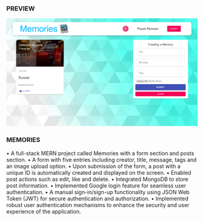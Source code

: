### PREVIEW

![alt text](./client/src/assets/preview.png)

### MEMORIES

• A full-stack MERN project called Memories with a form section and posts section.
• A form with five entries including creator, title, message, tags and an image upload option.
• Upon submission of the form, a post with a unique ID is automatically created and displayed on the screen.
• Enabled post actions such as edit, like and delete.
• Integrated MongoDB to store post information.
• Implemented Google login feature for seamless user authentication.
• A manual sign-in/sign-up functionality using JSON Web Token (JWT) for secure authentication and authorization.
• Implemented robust user authentication mechanisms to enhance the security and user experience of the application.
